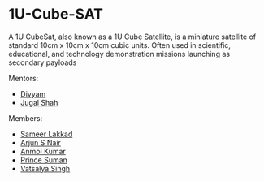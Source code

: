 # 1U-Cube-SAT
A 1U CubeSat, also known as a 1U Cube Satellite, is a miniature satellite of standard 10cm x 10cm x 10cm cubic units. Often used in scientific, educational, and technology demonstration missions launching as secondary payloads

Mentors:
- [Divyam]() 
- [Jugal Shah]()

Members:
<br>
- [Sameer Lakkad](https://github.com/sameerlakkad)
- [Arjun S Nair](https://github.com/arjun-593)
- [Anmol Kumar]()
- [Prince Suman]()
- [Vatsalya Singh]()
  
